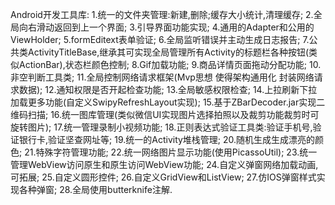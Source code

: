 Android开发工具库: 1.统一的文件夹管理:新建,删除;缓存大小统计,清理缓存; 2.全局向右滑动返回到上一个界面; 3.引导界面功能实现; 4.通用的Adapter和公用的ViewHolder; 5.formEditext表单验证; 6.全局监听错误并主动生成日志报告; 7.公共类ActivityTitleBase,继承其可实现全局管理所有Activity的标题栏各种按钮(类似ActionBar),状态栏颜色控制; 8.Gif加载功能; 9.商品详情页面拖动分配功能; 10.非空判断工具类; 11.全局控制网络请求框架(Mvp思想 使得架构通用化 封装网络请求数据); 12.通知权限是否开起检查功能; 13.全局敏感权限检查; 14.上拉刷新下拉加载更多功能(自定义SwipyRefreshLayout实现); 15.基于ZBarDecoder.jar实现二维码扫描; 16.统一图库管理(类似微信UI实现图片选择拍照以及裁剪功能裁剪时可旋转图片); 17.统一管理录制小视频功能; 18.正则表达式验证工具类:验证手机号,验证银行卡,验证坚查网址等; 19.统一的Activity堆栈管理; 20.随机生成生成漂亮的颜色; 21.特殊字符管理功能; 22.统一网络图片显示功能(使用PicassoUtil); 23.统一管理WebView访问原生和原生访问WebView功能; 24.自定义弹窗网络加载动画,可拓展; 25.自定义圆形控件; 26.自定义GridView和ListView; 27.仿IOS弹窗样式实现各种弹窗; 28.全局使用butterknife注解.
